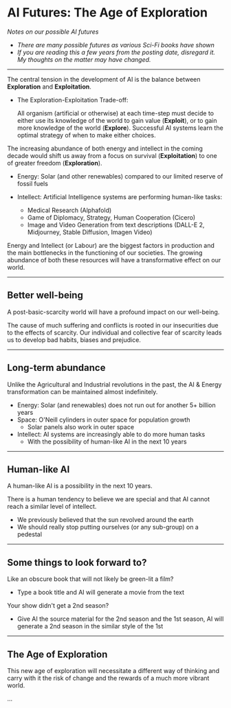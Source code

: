 # AI Futures: The Age of Exploration

_Notes on our possible AI futures_

- _There are many possible futures as various Sci-Fi books have shown_
- _If you are reading this a few years from the posting date, disregard it. My thoughts on the matter may have changed._

----

The central tension in the development of AI is the balance between **Exploration** and **Exploitation**.

- The Exploration-Exploitation Trade-off:

    All organism (artificial or otherwise) at each time-step must decide to either use its knowledge of the world to gain value (**Exploit**), or to gain more knowledge of the world (**Explore**). Successful AI systems learn the optimal strategy of when to make either choices.

The increasing abundance of both energy and intellect in the coming decade would shift us away from a focus on survival (**Exploitation**) to one of greater freedom (**Exploration**).

- Energy: Solar (and other renewables) compared to our limited reserve of fossil fuels

- Intellect: Artificial Intelligence systems are performing human-like tasks:
    - Medical Research (Alphafold)
    - Game of Diplomacy, Strategy, Human Cooperation (Cicero)
    - Image and Video Generation from text descriptions (DALL-E 2, Midjourney, Stable Diffusion, Imagen Video)

Energy and Intellect (or Labour) are the biggest factors in production and the main bottlenecks in the functioning of our societies. The growing abundance of both these resources will have a transformative effect on our world.

---

## Better well-being

A post-basic-scarcity world will have a profound impact on our well-being.

The cause of much suffering and conflicts is rooted in our insecurities due to the effects of scarcity. Our individual and collective fear of scarcity leads us to develop bad habits, biases and prejudice.

---

## Long-term abundance

Unlike the Agricultural and Industrial revolutions in the past, the AI & Energy transformation can be maintained almost indefinitely.

- Energy: Solar (and renewables) does not run out for another 5+ billion years
- Space: O'Neill cylinders in outer space for population growth 
    - Solar panels also work in outer space
- Intellect: AI systems are increasingly able to do more human tasks
    - With the possibility of human-like AI in the next 10 years

---

## Human-like AI

A human-like AI is a possibility in the next 10 years.

There is a human tendency to believe we are special and that AI cannot reach a similar level of intellect.

- We previously believed that the sun revolved around the earth
- We should really stop putting ourselves (or any sub-group) on a pedestal

---

## Some things to look forward to?

Like an obscure book that will not likely be green-lit a film?
- Type a book title and AI will generate a movie from the text

Your show didn't get a 2nd season?
- Give AI the source material for the 2nd season and the 1st season, AI will generate a 2nd season in the similar style of the 1st

---

## The Age of Exploration

This new age of exploration will necessitate a different way of thinking and carry with it the risk of change and the rewards of a much more vibrant world.

...
